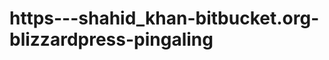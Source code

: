 https---shahid_khan-bitbucket.org-blizzardpress-pingaling
=========================================================
